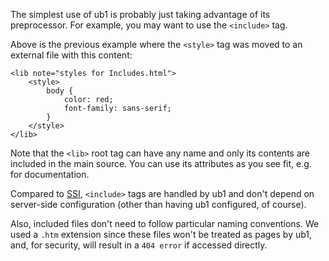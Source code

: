 The simplest use of ub1 is probably just taking advantage of its preprocessor. For example, you may want to use the `<include>` tag.

Above is the previous example where the `<style>` tag was moved to an external file with this content:

    <lib note="styles for Includes.html">
        <style>
            body {
                color: red;
                font-family: sans-serif;
            }
        </style>
    </lib>

Note that the `<lib>` root tag can have any name and only its contents are included in the main source. You can use its attributes as you see fit, e.g. for documentation.

Compared to [SSI](https://en.wikipedia.org/wiki/Server_Side_Includes), `<include>` tags are handled by ub1 and don't depend on server-side configuration (other than having ub1 configured, of course).

Also, included files don't need to follow particular naming conventions. We used a `.htm` extension since these files won't be treated as pages by ub1, and, for security, will result in a `404 error` if accessed directly.

